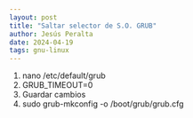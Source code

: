 ```yaml
---
layout: post
title: "Saltar selector de S.O. GRUB"
author: Jesús Peralta
date: 2024-04-19
tags: gnu-linux
---
```


1. nano /etc/default/grub
2. GRUB_TIMEOUT=0
3. Guardar cambios
4. sudo grub-mkconfig -o /boot/grub/grub.cfg